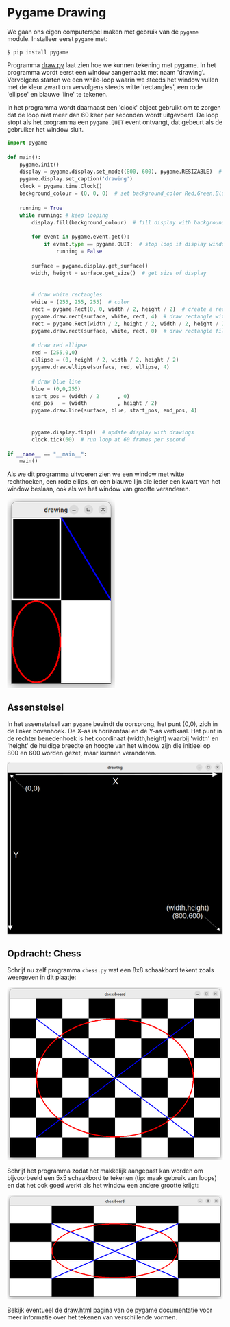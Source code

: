 # Pygame Drawing

We gaan ons eigen computerspel maken met gebruik van de `pygame`
module. Installeer eerst `pygame` met:

~~~console
$ pip install pygame
~~~

Programma [draw.py](draw.py) laat zien hoe we kunnen tekening met
pygame. In het programma wordt eerst een window aangemaakt met naam
'drawing'. Vervolgens starten we een while-loop waarin we steeds het
window vullen met de kleur zwart om vervolgens steeds witte
'rectangles', een rode 'ellipse' en blauwe 'line' te tekenen.

In het programma wordt daarnaast een 'clock' object gebruikt om te
zorgen dat de loop niet meer dan 60 keer per seconden wordt
uitgevoerd. De loop stopt als het programma een `pygame.QUIT` event
ontvangt, dat gebeurt als de gebruiker het window sluit.

~~~python
import pygame

def main():
    pygame.init()
    display = pygame.display.set_mode((800, 600), pygame.RESIZABLE)  # create a display window
    pygame.display.set_caption('drawing')
    clock = pygame.time.Clock()
    background_colour = (0, 0, 0)  # set background_color Red,Green,Blue components (black)

    running = True
    while running: # keep looping 
        display.fill(background_colour)  # fill display with background_colour
        
        for event in pygame.event.get():
            if event.type == pygame.QUIT:  # stop loop if display window is closed
                running = False

        surface = pygame.display.get_surface()
        width, height = surface.get_size()  # get size of display

        
        # draw white rectangles
        white = (255, 255, 255)  # color
        rect = pygame.Rect(0, 0, width / 2, height / 2)  # create a rectangle
        pygame.draw.rect(surface, white, rect, 4)  # draw rectangle with line_width 4
        rect = pygame.Rect(width / 2, height / 2, width / 2, height / 2)  # create a rectangle
        pygame.draw.rect(surface, white, rect, 0)  # draw rectangle filled in

        # draw red ellipse
        red = (255,0,0)
        ellipse = (0, height / 2, width / 2, height / 2)
        pygame.draw.ellipse(surface, red, ellipse, 4)

        # draw blue line
        blue = (0,0,255)
        start_pos = (width / 2      , 0)
        end_pos   = (width          , height / 2)
        pygame.draw.line(surface, blue, start_pos, end_pos, 4)
        
        
        pygame.display.flip()  # update display with drawings
        clock.tick(60)  # run loop at 60 frames per second

if __name__ == "__main__":
    main()
~~~

Als we dit programma uitvoeren zien we een window met witte
rechthoeken, een rode ellips, en een blauwe lijn die ieder een kwart
van het window beslaan, ook als we het window van grootte veranderen.

![draw.png](draw.png)

## Assenstelsel

In het assenstelsel van `pygame` bevindt de oorsprong, het punt (0,0),
zich in de linker bovenhoek. De X-as is horizontaal en de Y-as
vertikaal. Het punt in de rechter benedenhoek is het coordinaat
(width,height) waarbij 'width' en 'height' de huidige breedte en hoogte
van het window zijn die initieel op 800 en 600 worden gezet, maar
kunnen veranderen.

![coordinate_system.png](coordinate_system.png)

## Opdracht: Chess

Schrijf nu zelf programma `chess.py` wat een 8x8 schaakbord tekent zoals
weergeven in dit plaatje:

![chess8.png](chess8.png)

Schrijf het programma zodat het makkelijk aangepast kan worden om
bijvoorbeeld een 5x5 schaakbord te tekenen (tip: maak gebruik van
loops) en dat het ook goed werkt als het window een andere grootte
krijgt:

![chess5.png](chess5.png)

Bekijk eventueel de
[draw.html](https://www.pygame.org/docs/ref/draw.html) pagina van de
pygame documentatie voor meer informatie over het tekenen van
verschillende vormen.
